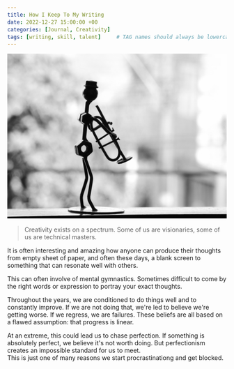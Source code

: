 ```yaml
---
title: How I Keep To My Writing
date: 2022-12-27 15:00:00 +00
categories: [Journal, Creativity]
tags: [writing, skill, talent]     # TAG names should always be lowercase
---
```


![creativity](/assets/img/creativity-spectrum.jpg "pexels.com")

> Creativity exists on a spectrum. Some of us are visionaries, some of us are technical masters.

It is often interesting and amazing how anyone can produce their thoughts from empty sheet of paper, and often these days, a blank screen to something that can resonate well with others.

This can often involve of mental gymnastics. Sometimes difficult to come by the right words or expression to portray your exact thoughts.

Throughout the years, we are conditioned to do things well and to constantly improve. If we are not doing that, we're led to believe we're getting worse. If we regress, we are failures. These beliefs are all based on a flawed assumption: that progress is linear.

At an extreme, this could lead us to chase perfection. If something is absolutely perfect, we believe it's not worth doing. But perfectionism creates an impossible standard for us to meet.  
This is just one of many reasons we start procrastinationg and get blocked.